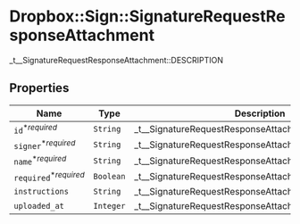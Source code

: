 # Dropbox::Sign::SignatureRequestResponseAttachment

_t__SignatureRequestResponseAttachment::DESCRIPTION

## Properties

| Name | Type | Description | Notes |
| ---- | ---- | ----------- | ----- |
| `id`<sup>*_required_</sup> | ```String``` |  _t__SignatureRequestResponseAttachment::ID  |  |
| `signer`<sup>*_required_</sup> | ```String``` |  _t__SignatureRequestResponseAttachment::SIGNER  |  |
| `name`<sup>*_required_</sup> | ```String``` |  _t__SignatureRequestResponseAttachment::NAME  |  |
| `required`<sup>*_required_</sup> | ```Boolean``` |  _t__SignatureRequestResponseAttachment::REQUIRED  |  |
| `instructions` | ```String``` |  _t__SignatureRequestResponseAttachment::INSTRUCTIONS  |  |
| `uploaded_at` | ```Integer``` |  _t__SignatureRequestResponseAttachment::UPLOADED_AT  |  |

